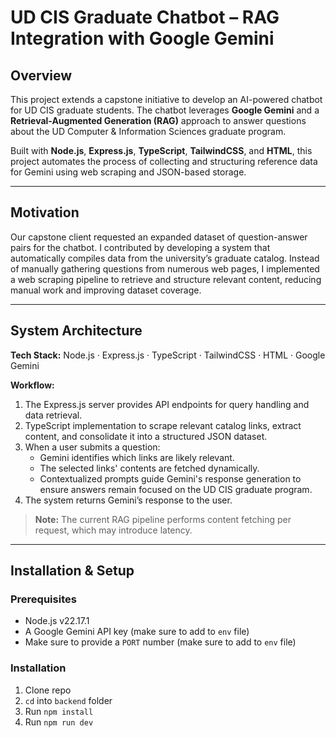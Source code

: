 # UD CIS Graduate Chatbot – RAG Integration with Google Gemini

## Overview
This project extends a capstone initiative to develop an AI-powered chatbot for UD CIS graduate students. The chatbot leverages **Google Gemini** and a **Retrieval-Augmented Generation (RAG)** approach to answer questions about the UD Computer & Information Sciences graduate program. 

Built with **Node.js**, **Express.js**, **TypeScript**, **TailwindCSS**, and **HTML**, this project automates the process of collecting and structuring reference data for Gemini using web scraping and JSON-based storage.

---

## Motivation
Our capstone client requested an expanded dataset of question-answer pairs for the chatbot. I contributed by developing a system that automatically compiles data from the university’s graduate catalog. Instead of manually gathering questions from numerous web pages, I implemented a web scraping pipeline to retrieve and structure relevant content, reducing manual work and improving dataset coverage.

---

## System Architecture
**Tech Stack:** Node.js · Express.js · TypeScript · TailwindCSS · HTML · Google Gemini

**Workflow:**
1. The Express.js server provides API endpoints for query handling and data retrieval.
2. TypeScript implementation to scrape relevant catalog links, extract content, and consolidate it into a structured JSON dataset.
3. When a user submits a question:
   - Gemini identifies which links are likely relevant.
   - The selected links' contents are fetched dynamically.
   - Contextualized prompts guide Gemini's response generation to ensure answers remain focused on the UD CIS graduate program.
4. The system returns Gemini’s response to the user.

> **Note:** The current RAG pipeline performs content fetching per request, which may introduce latency.

---

## Installation & Setup

### Prerequisites
- Node.js v22.17.1
- A Google Gemini API key (make sure to add to `env` file)
- Make sure to provide a `PORT` number (make sure to add to `env` file)

### Installation
1. Clone repo
2. `cd` into `backend` folder
3. Run `npm install`
4. Run `npm run dev`
